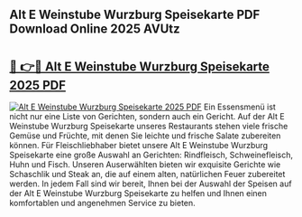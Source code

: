 ## Alt E Weinstube Wurzburg Speisekarte PDF Download Online 2025 AVUtz

# <h2><a href="http://gc7n5t.nevu.top/?p=Alt+E+Weinstube+Wurzburg+Speisekarte">🔗 👉🔴 Alt E Weinstube Wurzburg Speisekarte 2025 PDF</a></h2>

[![Alt E Weinstube Wurzburg Speisekarte 2025 PDF](https://i.imgur.com/dBaPXMq.png)](http://gc7n5t.nevu.top/?p=Alt+E+Weinstube+Wurzburg+Speisekarte)
Ein Essensmenü ist nicht nur eine Liste von Gerichten, sondern auch ein Gericht. Auf der Alt E Weinstube Wurzburg Speisekarte unseres Restaurants stehen viele frische Gemüse und Früchte, mit denen Sie leichte und frische Salate zubereiten können. Für Fleischliebhaber bietet unsere Alt E Weinstube Wurzburg Speisekarte eine große Auswahl an Gerichten: Rindfleisch, Schweinefleisch, Huhn und Fisch. Unseren Auserwählten bieten wir exquisite Gerichte wie Schaschlik und Steak an, die auf einem alten, natürlichen Feuer zubereitet werden. In jedem Fall sind wir bereit, Ihnen bei der Auswahl der Speisen auf der Alt E Weinstube Wurzburg Speisekarte zu helfen und Ihnen einen komfortablen und angenehmen Service zu bieten.
